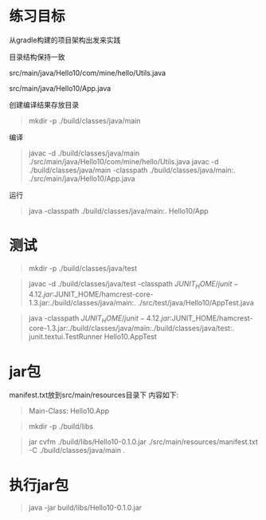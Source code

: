 练习目标
========
从gradle构建的项目架构出发来实践

目录结构保持一致

src/main/java/Hello10/com/mine/hello/Utils.java

src/main/java/Hello10/App.java

创建编译结果存放目录

> mkdir -p ./build/classes/java/main

编译

> javac -d ./build/classes/java/main ./src/main/java/Hello10/com/mine/hello/Utils.java
> javac -d ./build/classes/java/main -classpath ./build/classes/java/main:. ./src/main/java/Hello10/App.java

运行

> java -classpath ./build/classes/java/main:. Hello10/App

测试
====
> mkdir -p ./build/classes/java/test

> javac -d ./build/classes/java/test -classpath $JUNIT_HOME/junit-4.12.jar:$JUNIT_HOME/hamcrest-core-1.3.jar:./build/classes/java/main:. ./src/test/java/Hello10/AppTest.java

> java -classpath $JUNIT_HOME/junit-4.12.jar:$JUNIT_HOME/hamcrest-core-1.3.jar:./build/classes/java/main:./build/classes/java/test:. junit.textui.TestRunner Hello10.AppTest

jar包
=====
manifest.txt放到src/main/resources目录下
内容如下: 

> Main-Class: Hello10.App

> mkdir -p ./build/libs

> jar cvfm ./build/libs/Hello10-0.1.0.jar ./src/main/resources/manifest.txt -C ./build/classes/java/main .

执行jar包
=========
> java -jar build/libs/Hello10-0.1.0.jar
